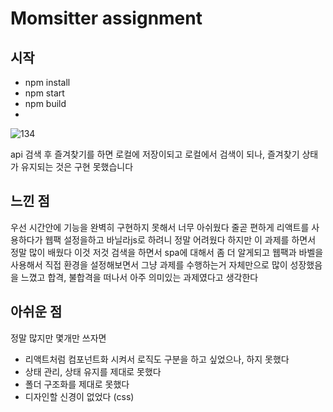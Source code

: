 # Momsitter assignment

## 시작
- npm install
- npm start
- npm build
- 
![134](https://user-images.githubusercontent.com/73378472/135773778-46692422-8c66-405f-bc6c-f5bcfdfe32c7.gif)

api 검색 후 즐겨찾기를 하면 로컬에 저장이되고 로컬에서 검색이 되나,
즐겨찾기 상태가 유지되는 것은 구현 못했습니다

## 느낀 점
우선 시간안에 기능을 완벽히 구현하지 못해서 너무 아쉬웠다 
줄곧 편하게 리액트를 사용하다가 웹팩 설정을하고 바닐라js로 하려니 정말 어려웠다
하지만 이 과제를 하면서 정말 많이 배웠다
이것 저것 검색을 하면서 spa에 대해서 좀 더 알게되고 웹팩과 바벨을 사용해서 직접 환경을 설정해보면서
그냥 과제를 수행하는거 자체만으로 많이 성장했음을 느꼈고 합격, 불합격을 떠나서 아주 의미있는 과제였다고 생각한다

## 아쉬운 점
정말 많지만 몇개만 쓰자면
- 리액트처럼 컴포넌트화 시켜서 로직도 구분을 하고 싶었으나, 하지 못했다
- 상태 관리, 상태 유지를 제대로 못했다
- 폴더 구조화를 제대로 못했다
- 디자인할 신경이 없었다 (css)
